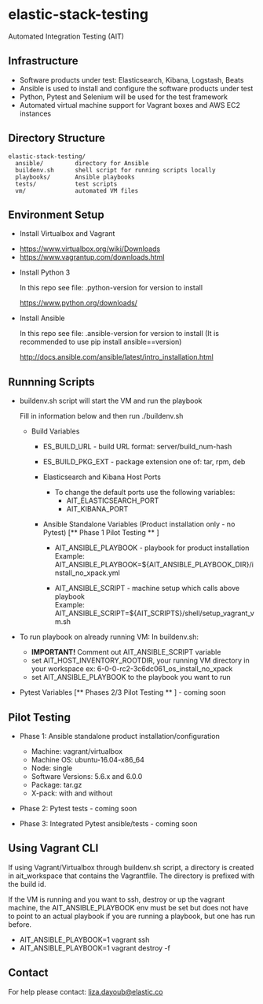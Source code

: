 # elastic-stack-testing

Automated Integration Testing (AIT)

## Infrastructure

 - Software products under test: Elasticsearch, Kibana, Logstash, Beats
 - Ansible is used to install and configure the software products under test
 - Python, Pytest and Selenium will be used for the test framework
 - Automated virtual machine support for Vagrant boxes and AWS EC2 instances

## Directory Structure

```
elastic-stack-testing/
  ansible/         directory for Ansible
  buildenv.sh      shell script for running scripts locally
  playbooks/       Ansible playbooks
  tests/           test scripts
  vm/              automated VM files
```

## Environment Setup

 * Install Virtualbox and Vagrant

  - https://www.virtualbox.org/wiki/Downloads
  - https://www.vagrantup.com/downloads.html

* Install Python 3

  In this repo see file: .python-version for version to install

  https://www.python.org/downloads/

* Install Ansible

  In this repo see file: .ansible-version for version to install (It is recommended to use pip install ansible==version)

  http://docs.ansible.com/ansible/latest/intro_installation.html

## Runnning Scripts

* buildenv.sh script will start the VM and run the playbook

  Fill in information below and then run ./buildenv.sh   

  - Build Variables
    - ES_BUILD_URL - build URL format: server/build_num-hash   
    - ES_BUILD_PKG_EXT - package extension one of: tar, rpm, deb

    - Elasticsearch and Kibana Host Ports
      - To change the default ports use the following variables:
        - AIT_ELASTICSEARCH_PORT
        - AIT_KIBANA_PORT

    - Ansible Standalone Variables (Product installation only - no Pytest) [** Phase 1 Pilot Testing ** ]
      - AIT_ANSIBLE_PLAYBOOK - playbook for product installation   
        Example: AIT_ANSIBLE_PLAYBOOK=${AIT_ANSIBLE_PLAYBOOK_DIR}/install_no_xpack.yml

      - AIT_ANSIBLE_SCRIPT - machine setup which calls above playbook      
        Example: AIT_ANSIBLE_SCRIPT=${AIT_SCRIPTS}/shell/setup_vagrant_vm.sh   

* To run playbook on already running VM:
  In buildenv.sh:
    - <b>IMPORTANT!</b> Comment out AIT_ANSIBLE_SCRIPT variable
    - set AIT_HOST_INVENTORY_ROOTDIR, your running VM directory in your workspace ex: 6-0-0-rc2-3c6dc061_os_install_no_xpack
    - set AIT_ANSIBLE_PLAYBOOK to the playbook you want to run


* Pytest Variables [** Phases 2/3 Pilot Testing ** ] - coming soon

## Pilot Testing

  - Phase 1: Ansible standalone product installation/configuration
      - Machine: vagrant/virtualbox
      - Machine OS: ubuntu-16.04-x86_64
      - Node: single
      - Software Versions: 5.6.x and 6.0.0
      - Package: tar.gz
      - X-pack: with and without  


  - Phase 2: Pytest tests - coming soon

  - Phase 3: Integrated Pytest ansible/tests - coming soon

## Using Vagrant CLI

  If using Vagrant/Virtualbox through buildenv.sh script, a directory is created in ait_workspace
  that contains the Vagrantfile.  The directory is prefixed with the build id.  

  If the VM is running and you want to ssh, destroy or up the vagrant machine, the AIT_ANSIBLE_PLAYBOOK env must
  be set but does not have to point to an actual playbook if you are running a playbook, but one has run before.  

  - AIT_ANSIBLE_PLAYBOOK=1 vagrant ssh
  - AIT_ANSIBLE_PLAYBOOK=1 vagrant destroy -f


## Contact

  For help please contact: liza.dayoub@elastic.co
